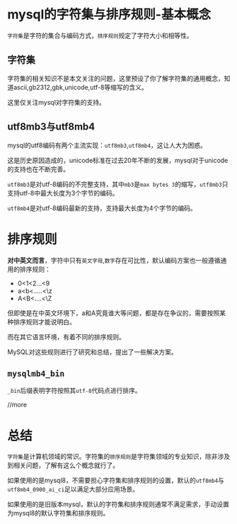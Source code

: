 # mysql的字符集与排序规则-基本概念

`字符集`是字符的集合与编码方式，`排序规则`规定了字符大小和相等性。

## 字符集

字符集的相关知识不是本文关注的问题，这里预设了你了解字符集的通用概念，知道ascii,gb2312,gbk,unicode,utf-8等缩写的含义。

这里仅关注mysql对字符集的支持。

## utf8mb3与utf8mb4

mysql的utf8编码有两个主流实现：`utf8mb3`,`utf8mb4`，这让人大为困惑。

这是历史原因造成的，unicode标准在过去20年不断的发展，mysql对于unicode的支持也在不断完善。

`utf8mb3`是对utf-8编码的不完整支持，其中`mb3`是`max bytes 3`的缩写，`utf8mb3`只支持utf-8中最大长度为3个字节的编码。

`utf8mb4`是对utf-8编码最新的支持，支持最大长度为4个字节的编码。

# 排序规则

**对中英文而言**，字符中只有`英文字母`,`数字`存在可比性，默认编码方案也一般遵循通用的排序规则：

- 0<1<2...<9
- a<b<.....<\z
- A<B<....<\Z

但即使是在中英文环境下，a和A究竟谁大等问题，都是存在争议的，需要按照某种排序规则才能说明白。

而在其它语言环境，有着不同的排序规则。

MySQL对这些规则进行了研究和总结，提出了一些解决方案。

## `mysqlmb4_bin`

`_bin`后缀表明字符按照其`utf-8`代码点进行排序。

//more
# 总结

`字符集`是计算机领域的常识。字符集的`排序规则`是字符集领域的专业知识，除非涉及到相关问题，了解有这么个概念就行了。

如果使用的是mysql8，不需要担心字符集和排序规则的设置，默认的`utf8mb4`与`utf8mb4_0900_ai_ci`足以满足大部分应用场景。

如果使用的是旧版本mysql，默认的字符集和排序规则通常不满足需求，手动设置为mysql8的默认字符集和排序规则。